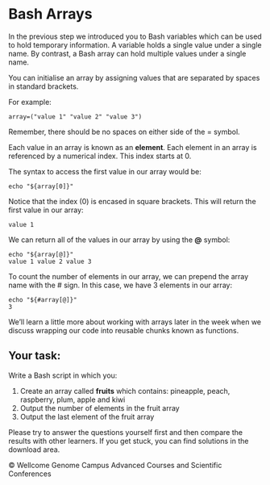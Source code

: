 # Bash Arrays

In the previous step we introduced you to Bash variables which can be used to hold temporary information. A variable holds a single value under a single name. By contrast, a Bash array can hold multiple values under a single name.

You can initialise an array by assigning values that are separated by spaces in standard brackets.

For example:

```
array=("value 1" "value 2" "value 3")
```

Remember, there should be no spaces on either side of the = symbol.

Each value in an array is known as an **element**. Each element in an array is referenced by a numerical index. This index starts at 0.

The syntax to access the first value in our array would be:

```
echo "${array[0]}"
```

Notice that the index (0) is encased in square brackets. This will return the first value in our array:

```
value 1
```

We can return all of the values in our array by using the **@** symbol:

```
echo "${array[@]}"
value 1 value 2 value 3
```

To count the number of elements in our array, we can prepend the array name with the # sign. In this case, we have 3 elements in our array:

```
echo "${#array[@]}"
3
```

We’ll learn a little more about working with arrays later in the week when we discuss wrapping our code into reusable chunks known as functions.

## Your task:

Write a Bash script in which you:

1. Create an array called **fruits** which contains: pineapple, peach, raspberry, plum, apple and kiwi
2. Output the number of elements in the fruit array
3. Output the last element of the fruit array

Please try to answer the questions yourself first and then compare the results with other learners. If you get stuck, you can find solutions in the download area.

© Wellcome Genome Campus Advanced Courses and Scientific Conferences
